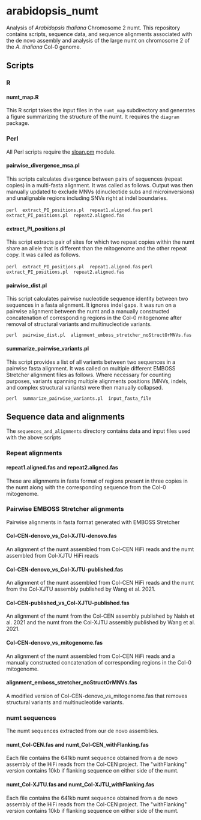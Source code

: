 # arabidopsis_numt
Analysis of *Arabidopsis thaliana* Chromosome 2 numt. This repository contains scripts, sequence data, and sequence alignments associated with the de novo assembly and analysis of the large numt on chromosome 2 of the *A. thaliana* Col-0 genome.

## Scripts

### R

#### numt_map.R

This R script takes the input files in the `numt_map` subdirectory and generates a figure summarizing the structure of the numt. It requires the `diagram` package.

### Perl

All Perl scripts require the [sloan.pm](https://github.com/dbsloan/perl_modules) module.

#### pairwise_divergence_msa.pl

This scripts calculates divergence between pairs of sequences (repeat copies) in a multi-fasta alignment. It was called as follows. Output was then manually updated to exclude MNVs (dinucleotide subs and microinversions) and unalignable regions including SNVs right at indel boundaries.

`perl  extract_PI_positions.pl  repeat1.aligned.fas`
`perl  extract_PI_positions.pl  repeat2.aligned.fas`

#### extract_PI_positions.pl

This script extracts pair of sites for which two repeat copies within the numt share an allele that is different than the mitogenome and the other repeat copy. It was called as follows.

`perl  extract_PI_positions.pl  repeat1.aligned.fas`
`perl  extract_PI_positions.pl  repeat2.aligned.fas`

#### pairwise_dist.pl

This script calculates pairwise nucleotide sequence identity between two sequences in a fasta alignment. It ignores indel gaps. It was run on a pairwise alignment between the numt and a manually constructed concatenation of corresponding regions in the Col-0 mitogenome after removal of structural variants and multinucleotide variants.

`perl  pairwise_dist.pl  alignment_emboss_stretcher_noStructOrMNVs.fas`

#### summarize_pairwise_variants.pl

This script provides a list of all variants between two sequences in a pairwise fasta alignment. It was called on multiple different EMBOSS Stretcher alignment files as follows. Where necessary for counting purposes, variants spanning multiple alignments positions (MNVs, indels, and complex structural variants) were then manually collapsed.

`perl  summarize_pairwise_variants.pl  input_fasta_file`

## Sequence data and alignments

The `sequences_and_alignments` directory contains data and input files used with the above scripts

### Repeat alignments

#### repeat1.aligned.fas and repeat2.aligned.fas

These are alignments in fasta format of regions present in three copies in the numt along with the corresponding sequence from the Col-0 mitogenome.

### Pairwise EMBOSS Stretcher alignments

Pairwise alignments in fasta format generated with EMBOSS Stretcher

#### Col-CEN-denovo_vs_Col-XJTU-denovo.fas

An alignment of the numt assembled from Col-CEN HiFi reads and the numt assembled from Col-XJTU HiFi reads

#### Col-CEN-denovo_vs_Col-XJTU-published.fas

An alignment of the numt assembled from Col-CEN HiFi reads and the numt from the Col-XJTU assembly published by Wang et al. 2021.

#### Col-CEN-published_vs_Col-XJTU-published.fas

An alignment of the numt from the Col-CEN assembly published by Naish et al. 2021 and the numt from the Col-XJTU assembly published by Wang et al. 2021.

#### Col-CEN-denovo_vs_mitogenome.fas

An alignment of the numt assembled from Col-CEN HiFi reads and a manually constructed concatenation of corresponding regions in the Col-0 mitogenome.

#### alignment_emboss_stretcher_noStructOrMNVs.fas

A modified version of Col-CEN-denovo_vs_mitogenome.fas that removes structural variants and multinucleotide variants.

### numt sequences

The numt sequences extracted from our de novo assemblies.

#### numt_Col-CEN.fas and numt_Col-CEN_withFlanking.fas

Each file contains the 641kb numt sequence obtained from a de novo assembly of the HiFi reads from the Col-CEN project. The "withFlanking" version contains 10kb if flanking sequence on either side of the numt.

#### numt_Col-XJTU.fas and numt_Col-XJTU_withFlanking.fas

Each file contains the 641kb numt sequence obtained from a de novo assembly of the HiFi reads from the Col-CEN project. The "withFlanking" version contains 10kb if flanking sequence on either side of the numt.

